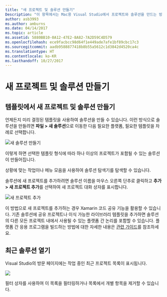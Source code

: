 ```yaml
---
title: "새 프로젝트 및 솔루션 만들기"
Description: "이 항목에서는 Mac용 Visual Studio에서 프로젝트와 솔루션을 만드는 방법을 설명합니다."
author: asb3993
ms.author: amburns
ms.date: 04/14/2017
ms.topic: article
ms.assetid: 5880BB10-0A12-47E2-8A82-7A2D59C4D579
ms.openlocfilehash: ece9facbcc98d64f1e449ade7afe1bf89cbc17c3
ms.sourcegitcommit: aadb9588877418b8b55a5612c1d3842d4520ca4c
ms.translationtype: HT
ms.contentlocale: ko-KR
ms.lasthandoff: 10/27/2017
---
```

# <a name="creating-new-projects-and-solutions"></a>새 프로젝트 및 솔루션 만들기

## <a name="creating-new-projects-and-solutions-from-a-template"></a>템플릿에서 새 프로젝트 및 솔루션 만들기

언제든지 미리 결정된 템플릿을 사용하여 솔루션을 만들 수 있습니다. 이런 방식으로 솔루션을 만들려면 **파일 > 새 솔루션**으로 이동한 다음 필요한 플랫폼, 필요한 템플릿을 차례로 선택합니다.

![새 솔루션 만들기](media/projects-and-solutions-image0.png)

이렇게 하면 선택한 템플릿 형식에 따라 하나 이상의 프로젝트가 포함될 수 있는 솔루션이 만들어집니다.

상황에 맞는 작업이나 메뉴 모음을 사용하여 솔루션 탐색기를 탐색할 수 있습니다.

솔루션에 새 프로젝트를 추가하려면 솔루션 이름을 마우스 오른쪽 단추로 클릭하고 **추가 > 새 프로젝트 추가**를 선택하여 새 프로젝트 대화 상자를 표시합니다.

 ![새 프로젝트 추가](media/projects-and-solutions-image4.png)

이 방법으로 새 프로젝트를 추가하는 경우 Xamarin 코드 공유 기능을 활용할 수 있습니다. 기존 솔루션에 공유 프로젝트나 이식 가능한 라이브러리 템플릿을 추가하면 솔루션의 다른 모든 프로젝트 내에서 사용될 수 있는 플랫폼 간 논리를 포함할 수 있습니다. 플랫폼 간 응용 프로그램을 빌드하는 방법에 대한 자세한 내용은 [관련 가이드](https://developer.xamarin.com/guides/cross-platform/application_fundamentals/code-sharing/)를 참조하세요.

## <a name="opening-recent-solutions"></a>최근 솔루션 열기

Visual Studio의 방문 페이지에는 작업 중인 최근 프로젝트 목록이 표시됩니다.

 ![](media/create-new-projects-recent.png)

필터 상자를 사용하여 이 목록을 필터링하거나 목록에서 개별 항목을 제거할 수 있습니다. 
 